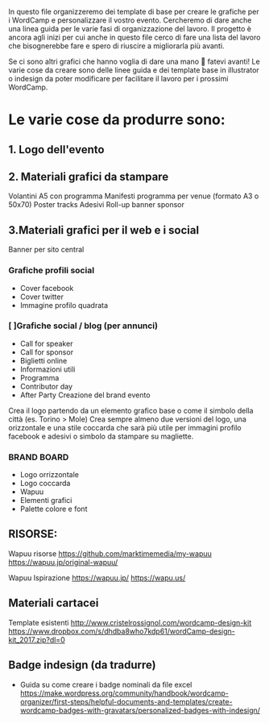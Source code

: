 In questo file organizzeremo dei template di base per creare le grafiche per i WordCamp e personalizzare il vostro evento.
Cercheremo di dare anche una linea guida per le varie fasi di organizzazione del lavoro.
Il progetto è ancora agli inizi per cui anche in questo file cerco di fare una lista del lavoro che bisognerebbe fare e spero di riuscire a migliorarla più avanti.

Se ci sono altri grafici che hanno voglia di dare una mano 🤚 fatevi avanti!
Le varie cose da creare sono delle linee guida e dei template base in illustrator o indesign da poter modificare per facilitare il lavoro per i prossimi WordCamp.

# Le varie cose da produrre sono:
## 1. Logo dell'evento 

## 2. Materiali grafici da stampare
Volantini A5 con programma
Manifesti programma per venue (formato A3 o 50x70)
Poster tracks
Adesivi
Roll-up banner sponsor

## 3.Materiali grafici per il web e i social

Banner per sito central

### Grafiche profili social
* Cover facebook
* Cover twitter
* Immagine profilo quadrata

### [ ]Grafiche social / blog (per annunci)
* Call for speaker
* Call for sponsor
* Biglietti online
* Informazioni utili
* Programma
* Contributor day
* After Party
Creazione del brand evento

Crea il logo partendo da un elemento grafico base o come il simbolo della città (es. Torino > Mole)
Crea sempre almeno due versioni del logo, una orizzontale e una stile coccarda che sarà più utile per immagini profilo facebook e adesivi o simbolo da stampare su magliette.

### BRAND BOARD
* Logo orrizzontale
* Logo coccarda
* Wapuu 
* Elementi grafici 
* Palette colore e font 

## RISORSE:
Wapuu risorse
https://github.com/marktimemedia/my-wapuu
https://wapuu.jp/original-wapuu/

Wapuu Ispirazione
https://wapuu.jp/
https://wapu.us/

## Materiali cartacei
Template esistenti
http://www.cristelrossignol.com/wordcamp-design-kit
https://www.dropbox.com/s/dhdba8who7kdp61/wordCamp-design-kit_2017.zip?dl=0

## Badge indesign (da tradurre)
* Guida su come creare i badge nominali da file excel
https://make.wordpress.org/community/handbook/wordcamp-organizer/first-steps/helpful-documents-and-templates/create-wordcamp-badges-with-gravatars/personalized-badges-with-indesign/
